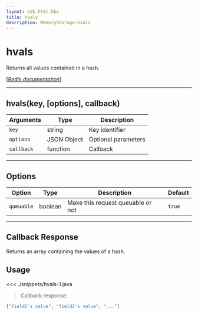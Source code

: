 ```yaml
---
layout: sdk.html.hbs
title: hvals
description: MemoryStorage:hvals
---
```


# hvals

Returns all values contained in a hash.

[[_Redis documentation_]](https://redis.io/commands/hvals)

---

## hvals(key, [options], callback)

| Arguments  | Type        | Description         |
| ---------- | ----------- | ------------------- |
| `key`      | string      | Key identifier      |
| `options`  | JSON Object | Optional parameters |
| `callback` | function    | Callback            |

---

## Options

| Option     | Type    | Description                       | Default |
| ---------- | ------- | --------------------------------- | ------- |
| `queuable` | boolean | Make this request queuable or not | `true`  |

---

## Callback Response

Returns an array containing the values of a hash.

## Usage

<<< ./snippets/hvals-1.java

> Callback response:

```json
["field1's value", "field2's value", "..."]
```
